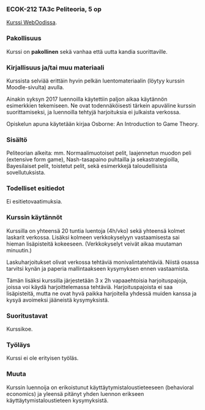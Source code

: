 ### ECOK-212 TA3c Peliteoria, 5 op 

[Kurssi WebOodissa](https://weboodi.helsinki.fi/hy/opintjakstied.jsp?OpinKohd=118845153).

### Pakollisuus

Kurssi on **pakollinen** sekä vanhaa että uutta kandia suorittaville.

### Kirjallisuus ja/tai muu materiaali

Kurssista selviää erittäin hyvin pelkän luentomateriaalin (löytyy kurssin Moodle-sivulta) avulla.

Ainakin syksyn 2017 luennoilla käytettiin paljon aikaa käytännön esimerkkien tekemiseen. Ne ovat todennäköisesti tärkein apuväline kurssin suorittamiseksi, ja luennoilla tehtyjä harjoituksia ei julkaista verkossa.

Opiskelun apuna käytetään kirjaa Osborne: An Introduction to Game Theory.

### Sisältö

Peliteorian alkeita: mm. Normaalimuotoiset pelit, laajennetun muodon peli (extensive form game), Nash-tasapaino puhtailla ja sekastrategioilla, Bayesilaiset pelit, toistetut pelit, sekä esimerkkejä taloudellisista sovellutuksista.

### Todelliset esitiedot

Ei esitietovaatimuksia.

### Kurssin käytännöt

Kurssilla on yhteensä 20 tuntia luentoja (4h/vko) sekä yhteensä kolmet laskarit verkossa. Lisäksi kolmeen verkkokyselyyn vastaamisesta sai hieman lisäpisteitä kokeeseen. (Verkkokyselyt veivät aikaa muutaman minuutin.) 

Laskuharjoitukset olivat verkossa tehtäviä monivalintatehtäviä. Niistä osassa tarvitsi kynän ja paperia mallintaakseen kysymyksen ennen vastaamista.

Tämän lisäksi kurssilla järjestetään 3 x 2h vapaaehtoisia harjoituspajoja, joissa voi käydä harjoittelemassa tehtäviä. Harjoituspajoista ei saa lisäpisteitä, mutta ne ovat hyvä paikka harjoitella yhdessä muiden kanssa ja kysyä avoimeksi jääneistä kysymyksistä.

### Suoritustavat

Kurssikoe.

### Työläys

Kurssi ei ole erityisen työläs.

### Muuta

Kurssin luennoija on erikoistunut käyttäytymistaloustieteeseen (behavioral economics) ja yleensä pitänyt yhden luennon erikseen käyttäytymistaloustieteen kysymyksistä.